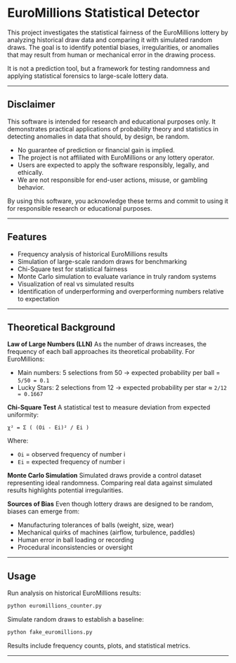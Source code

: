 
# EuroMillions Statistical Detector

This project investigates the statistical fairness of the EuroMillions lottery by analyzing historical draw data and comparing it with simulated random draws. The goal is to identify potential biases, irregularities, or anomalies that may result from human or mechanical error in the drawing process.

It is not a prediction tool, but a framework for testing randomness and applying statistical forensics to large-scale lottery data.

---

## Disclaimer

This software is intended for research and educational purposes only. It demonstrates practical applications of probability theory and statistics in detecting anomalies in data that should, by design, be random.

* No guarantee of prediction or financial gain is implied.
* The project is not affiliated with EuroMillions or any lottery operator.
* Users are expected to apply the software responsibly, legally, and ethically.
* We are not responsible for end-user actions, misuse, or gambling behavior.

By using this software, you acknowledge these terms and commit to using it for responsible research or educational purposes.

---

## Features

* Frequency analysis of historical EuroMillions results
* Simulation of large-scale random draws for benchmarking
* Chi-Square test for statistical fairness
* Monte Carlo simulation to evaluate variance in truly random systems
* Visualization of real vs simulated results
* Identification of underperforming and overperforming numbers relative to expectation

---

## Theoretical Background

**Law of Large Numbers (LLN)**
As the number of draws increases, the frequency of each ball approaches its theoretical probability. For EuroMillions:

* Main numbers: 5 selections from 50 → expected probability per ball = `5/50 = 0.1`
* Lucky Stars: 2 selections from 12 → expected probability per star ≈ `2/12 = 0.1667`

**Chi-Square Test**
A statistical test to measure deviation from expected uniformity:

```
χ² = Σ ( (Oi - Ei)² / Ei )
```

Where:

* `Oi` = observed frequency of number i
* `Ei` = expected frequency of number i

**Monte Carlo Simulation**
Simulated draws provide a control dataset representing ideal randomness. Comparing real data against simulated results highlights potential irregularities.

**Sources of Bias**
Even though lottery draws are designed to be random, biases can emerge from:

* Manufacturing tolerances of balls (weight, size, wear)
* Mechanical quirks of machines (airflow, turbulence, paddles)
* Human error in ball loading or recording
* Procedural inconsistencies or oversight

---

## Usage

Run analysis on historical EuroMillions results:

```bash
python euromillions_counter.py
```

Simulate random draws to establish a baseline:

```bash
python fake_euromillions.py
```

Results include frequency counts, plots, and statistical metrics.

---

